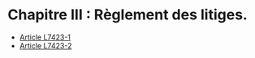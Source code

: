 # Chapitre III : Règlement des litiges.

* [Article L7423-1](./LEGIARTI000006904780.md)
* [Article L7423-2](./LEGIARTI000006904781.md)
